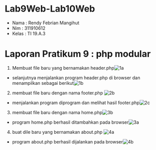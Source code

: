 # Lab9Web-Lab10Web

- Nama : Rendy Febrian Mangihut
- Nim : 311910612
- Kelas : TI 19.A.3

# Laporan Pratikum 9 : php modular
1. Membuat file baru yang bernamakan header.php![1a](https://user-images.githubusercontent.com/59887134/121303015-bd7ca400-c924-11eb-977b-529ebebb0362.png)
- selanjutnya menjalankan program header.php di browser dan menampilkan sebagai berikut![1b](https://user-images.githubusercontent.com/59887134/121303131-e8ff8e80-c924-11eb-8b64-898ae4c9c7fb.png)

2. membuat file baru dengan nama footer.php ![2b](https://user-images.githubusercontent.com/59887134/121303263-151b0f80-c925-11eb-8d5a-be4acd9f23eb.png)
- menjalankan program diprogram dan melihat hasil footer.php![2c](https://user-images.githubusercontent.com/59887134/121303404-3a0f8280-c925-11eb-9ea9-af09117b9d03.png)

3. membuat file baru dengan nama home.php![3b](https://user-images.githubusercontent.com/59887134/121303468-51e70680-c925-11eb-95f9-0faa5814189b.png)
- program home.php berhasil ditambahkan pada browser![3a](https://user-images.githubusercontent.com/59887134/121303522-64614000-c925-11eb-8c63-a8d6aa31b449.png)

4. buat dile baru yang bernamakan about.php ![4a](https://user-images.githubusercontent.com/59887134/121303580-7ba02d80-c925-11eb-8372-766a631860ea.png)
- program about.php berhasil dijalankan pada browser![4b](https://user-images.githubusercontent.com/59887134/121303660-8f4b9400-c925-11eb-9b25-7f5725a0f11c.png)


